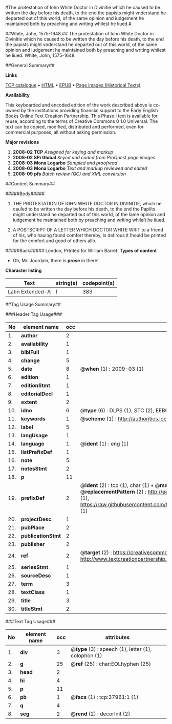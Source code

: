 #The protestation of Iohn White Doctor in Divinitie which he caused to be written the day before his death, to the end the papists might vnderstand he departed out of this world, of the same opinion and iudgement he maintained both by preaching and writing whilest he liued.#

##White, John, 1575-1648.##
The protestation of Iohn White Doctor in Divinitie which he caused to be written the day before his death, to the end the papists might vnderstand he departed out of this world, of the same opinion and iudgement he maintained both by preaching and writing whilest he liued.
White, John, 1575-1648.

##General Summary##

**Links**

[TCP catalogue](http://www.ota.ox.ac.uk/tcp/)  • 
[HTML](http://tei.it.ox.ac.uk/tcp/Texts-HTML/free/A65/A65754.html)  • 
[EPUB](http://tei.it.ox.ac.uk/tcp/Texts-EPUB/free/A65/A65754.epub) • 
[Page images (Historical Texts)](https://data.historicaltexts.jisc.ac.uk/view?pubId=eebo-99833484e&pageId=eebo-99833484e-37961-1)

**Availability**

This keyboarded and encoded edition of the
	       work described above is co-owned by the institutions
	       providing financial support to the Early English Books
	       Online Text Creation Partnership. This Phase I text is
	       available for reuse, according to the terms of Creative
	       Commons 0 1.0 Universal. The text can be copied,
	       modified, distributed and performed, even for
	       commercial purposes, all without asking permission.

**Major revisions**

1. __2008-02__ __TCP__ *Assigned for keying and markup*
1. __2008-02__ __SPi Global__ *Keyed and coded from ProQuest page images*
1. __2008-03__ __Mona Logarbo__ *Sampled and proofread*
1. __2008-03__ __Mona Logarbo__ *Text and markup reviewed and edited*
1. __2008-09__ __pfs__ *Batch review (QC) and XML conversion*

##Content Summary##

#####Body#####

1. THE PROTESTATION OF IOHN WHITE DOCTOR IN DIVINITIE, which he cauſed to be written the day before his death, to the end the Papiſts might understand he departed out of this world, of the ſame opinion and iudgement he maintained both by preaching and writing whileſt he liued.

1. A POSTSCRIPT OF A LETTER WHICH DOCTOR WHITE WRlT to a friend of his, who hauing found comfort thereby, is deſirous it ſhould be printed for the comfort and good of others alſo.

#####Back#####
London, Prtnted for William Barret.
**Types of content**

  * Oh, Mr. Jourdain, there is **prose** in there!

**Character listing**


|Text|string(s)|codepoint(s)|
|---|---|---|
|Latin Extended-A|ſ|383|

##Tag Usage Summary##

###Header Tag Usage###

|No|element name|occ|attributes|
|---|---|---|---|
|1.|__author__|2||
|2.|__availability__|1||
|3.|__biblFull__|1||
|4.|__change__|5||
|5.|__date__|8| @__when__ (1) : 2009-03 (1)|
|6.|__edition__|1||
|7.|__editionStmt__|1||
|8.|__editorialDecl__|1||
|9.|__extent__|2||
|10.|__idno__|6| @__type__ (6) : DLPS (1), STC (2), EEBO-CITATION (1), PROQUEST (1), VID (1)|
|11.|__keywords__|1| @__scheme__ (1) : http://authorities.loc.gov/ (1)|
|12.|__label__|5||
|13.|__langUsage__|1||
|14.|__language__|1| @__ident__ (1) : eng (1)|
|15.|__listPrefixDef__|1||
|16.|__note__|5||
|17.|__notesStmt__|2||
|18.|__p__|11||
|19.|__prefixDef__|2| @__ident__ (2) : tcp (1), char (1)  •  @__matchPattern__ (2) : ([0-9\-]+):([0-9IVX]+) (1), (.+) (1)  •  @__replacementPattern__ (2) : http://eebo.chadwyck.com/downloadtiff?vid=$1&page=$2 (1), https://raw.githubusercontent.com/textcreationpartnership/Texts/master/tcpchars.xml#$1 (1)|
|20.|__projectDesc__|1||
|21.|__pubPlace__|2||
|22.|__publicationStmt__|2||
|23.|__publisher__|2||
|24.|__ref__|2| @__target__ (2) : https://creativecommons.org/publicdomain/zero/1.0/ (1), http://www.textcreationpartnership.org/docs/. (1)|
|25.|__seriesStmt__|1||
|26.|__sourceDesc__|1||
|27.|__term__|3||
|28.|__textClass__|1||
|29.|__title__|3||
|30.|__titleStmt__|2||


###Text Tag Usage###

|No|element name|occ|attributes|
|---|---|---|---|
|1.|__div__|3| @__type__ (3) : speech (1), letter (1), colophon (1)|
|2.|__g__|25| @__ref__ (25) : char:EOLhyphen (25)|
|3.|__head__|2||
|4.|__hi__|4||
|5.|__p__|11||
|6.|__pb__|1| @__facs__ (1) : tcp:37961:1 (1)|
|7.|__q__|4||
|8.|__seg__|2| @__rend__ (2) : decorInit (2)|
